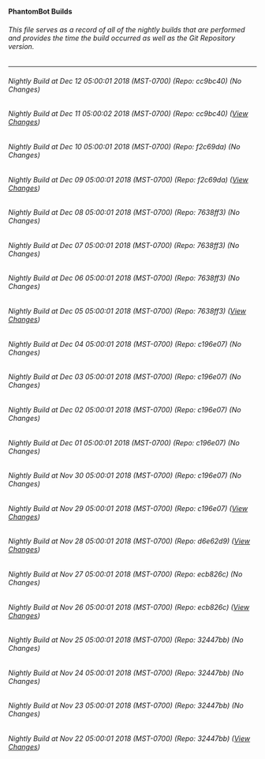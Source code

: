 **PhantomBot Builds**

###### This file serves as a record of all of the nightly builds that are performed and provides the time the build occurred as well as the Git Repository version.
-------------------------------------------------------------------------------------------------------------
###### Nightly Build at Dec 12 05:00:01 2018 (MST-0700) (Repo: cc9bc40) (No Changes)
###### Nightly Build at Dec 11 05:00:02 2018 (MST-0700) (Repo: cc9bc40) ([View Changes](https://github.com/PhantomBot/PhantomBot/compare/f2c69da...cc9bc40))
###### Nightly Build at Dec 10 05:00:01 2018 (MST-0700) (Repo: f2c69da) (No Changes)
###### Nightly Build at Dec 09 05:00:01 2018 (MST-0700) (Repo: f2c69da) ([View Changes](https://github.com/PhantomBot/PhantomBot/compare/7638ff3...f2c69da))
###### Nightly Build at Dec 08 05:00:01 2018 (MST-0700) (Repo: 7638ff3) (No Changes)
###### Nightly Build at Dec 07 05:00:01 2018 (MST-0700) (Repo: 7638ff3) (No Changes)
###### Nightly Build at Dec 06 05:00:01 2018 (MST-0700) (Repo: 7638ff3) (No Changes)
###### Nightly Build at Dec 05 05:00:01 2018 (MST-0700) (Repo: 7638ff3) ([View Changes](https://github.com/PhantomBot/PhantomBot/compare/c196e07...7638ff3))
###### Nightly Build at Dec 04 05:00:01 2018 (MST-0700) (Repo: c196e07) (No Changes)
###### Nightly Build at Dec 03 05:00:01 2018 (MST-0700) (Repo: c196e07) (No Changes)
###### Nightly Build at Dec 02 05:00:01 2018 (MST-0700) (Repo: c196e07) (No Changes)
###### Nightly Build at Dec 01 05:00:01 2018 (MST-0700) (Repo: c196e07) (No Changes)
###### Nightly Build at Nov 30 05:00:01 2018 (MST-0700) (Repo: c196e07) (No Changes)
###### Nightly Build at Nov 29 05:00:01 2018 (MST-0700) (Repo: c196e07) ([View Changes](https://github.com/PhantomBot/PhantomBot/compare/d6e62d9...c196e07))
###### Nightly Build at Nov 28 05:00:01 2018 (MST-0700) (Repo: d6e62d9) ([View Changes](https://github.com/PhantomBot/PhantomBot/compare/ecb826c...d6e62d9))
###### Nightly Build at Nov 27 05:00:01 2018 (MST-0700) (Repo: ecb826c) (No Changes)
###### Nightly Build at Nov 26 05:00:01 2018 (MST-0700) (Repo: ecb826c) ([View Changes](https://github.com/PhantomBot/PhantomBot/compare/32447bb...ecb826c))
###### Nightly Build at Nov 25 05:00:01 2018 (MST-0700) (Repo: 32447bb) (No Changes)
###### Nightly Build at Nov 24 05:00:01 2018 (MST-0700) (Repo: 32447bb) (No Changes)
###### Nightly Build at Nov 23 05:00:01 2018 (MST-0700) (Repo: 32447bb) (No Changes)
###### Nightly Build at Nov 22 05:00:01 2018 (MST-0700) (Repo: 32447bb) ([View Changes](https://github.com/PhantomBot/PhantomBot/compare/ad7d8d0...32447bb))
